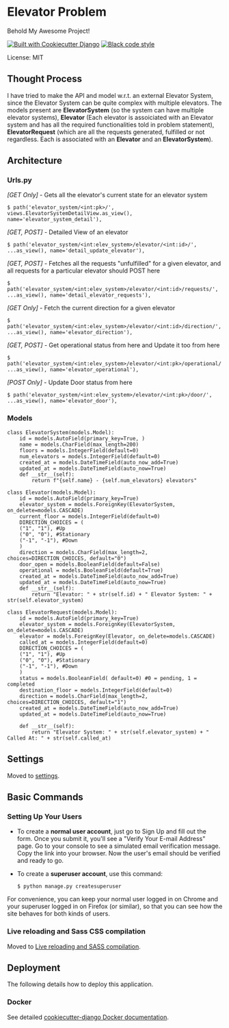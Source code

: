 # Elevator Problem

Behold My Awesome Project!

[![Built with Cookiecutter Django](https://img.shields.io/badge/built%20with-Cookiecutter%20Django-ff69b4.svg?logo=cookiecutter)](https://github.com/cookiecutter/cookiecutter-django/)
[![Black code style](https://img.shields.io/badge/code%20style-black-000000.svg)](https://github.com/ambv/black)

License: MIT

## Thought Process
I have tried to make the API and model w.r.t. an external Elevator System, since the Elevator System can be quite complex with multiple elevators. 
The models present are **ElevatorSystem** (so the system can have multiple elevator systems), **Elevator** (Each elevator is assoiciated with an Elevator system and has all the required functionalities told in problem statement), **ElevatorRequest** (which are all the requests generated, fulfilled or not regardless. Each is associated with an **Elevator** and an **ElevatorSystem**).

## Architecture
    
 ### Urls.py
    
 *[GET Only]* - Gets all the elevator's current state for an elevator system
            
    $ path('elevator_system/<int:pk>/', views.ElevatorSystemDetailView.as_view(), name='elevator_system_detail'), 
 *[GET, POST]* - Detailed View of an elevator
  
    $ path('elevator_system/<int:elev_system>/elevator/<int:id>/', ...as_view(), name='detail_update_elevator'),
 *[GET, POST]* - Fetches all the requests "unfulfilled" for a given elevator, and all requests for a particular elevator should POST here
    
    $ path('elevator_system/<int:elev_system>/elevator/<int:id>/requests/', ...as_view(), name='detail_elevator_requests'), 
 *[GET Only]*  - Fetch the current direction for a given elevator
   
    $ path('elevator_system/<int:elev_system>/elevator/<int:id>/direction/', ...as_view(), name='elevator_direction'), 
 *[GET, POST]* - Get operational status from here and Update it too from here
    
    $ path('elevator_system/<int:elev_system>/elevator/<int:pk>/operational/', ...as_view(), name='elevator_operational'), 
 *[POST Only]* - Update Door status from here

    $ path('elevator_system/<int:elev_system>/elevator/<int:pk>/door/', ...as_view(), name='elevator_door'), 
### Models
    class ElevatorSystem(models.Model):
        id = models.AutoField(primary_key=True, )
        name = models.CharField(max_length=200)
        floors = models.IntegerField(default=0)
        num_elevators = models.IntegerField(default=0)
        created_at = models.DateTimeField(auto_now_add=True)
        updated_at = models.DateTimeField(auto_now=True)
        def __str__(self):
            return f"{self.name} - {self.num_elevators} elevators"
                                      
    class Elevator(models.Model):
        id = models.AutoField(primary_key=True)
        elevator_system = models.ForeignKey(ElevatorSystem, on_delete=models.CASCADE)
        current_floor = models.IntegerField(default=0)
        DIRECTION_CHOICES = (
        ("1", "1"), #Up
        ("0", "0"), #Stationary
        ("-1", "-1"), #Down
        )
        direction = models.CharField(max_length=2, choices=DIRECTION_CHOICES, default="0")
        door_open = models.BooleanField(default=False)
        operational = models.BooleanField(default=True)
        created_at = models.DateTimeField(auto_now_add=True)
        updated_at = models.DateTimeField(auto_now=True)
        def __str__(self):
            return "Elevator: " + str(self.id) + " Elevator System: " + str(self.elevator_system)

    class ElevatorRequest(models.Model):
        id = models.AutoField(primary_key=True)
        elevator_system = models.ForeignKey(ElevatorSystem, on_delete=models.CASCADE)
        elevator = models.ForeignKey(Elevator, on_delete=models.CASCADE)
        called_at = models.IntegerField(default=0)
        DIRECTION_CHOICES = (
        ("1", "1"), #Up
        ("0", "0"), #Stationary
        ("-1", "-1"), #Down
        )
        status = models.BooleanField( default=0) #0 = pending, 1 = completed
        destination_floor = models.IntegerField(default=0)
        direction = models.CharField(max_length=2, choices=DIRECTION_CHOICES, default="1")
        created_at = models.DateTimeField(auto_now_add=True)
        updated_at = models.DateTimeField(auto_now=True)

        def __str__(self):
            return "Elevator System: " + str(self.elevator_system) + " Called At: " + str(self.called_at) 


## Settings

Moved to [settings](http://cookiecutter-django.readthedocs.io/en/latest/settings.html).

## Basic Commands

### Setting Up Your Users

- To create a **normal user account**, just go to Sign Up and fill out the form. Once you submit it, you'll see a "Verify Your E-mail Address" page. Go to your console to see a simulated email verification message. Copy the link into your browser. Now the user's email should be verified and ready to go.

- To create a **superuser account**, use this command:

      $ python manage.py createsuperuser

For convenience, you can keep your normal user logged in on Chrome and your superuser logged in on Firefox (or similar), so that you can see how the site behaves for both kinds of users.


### Live reloading and Sass CSS compilation

Moved to [Live reloading and SASS compilation](https://cookiecutter-django.readthedocs.io/en/latest/developing-locally.html#sass-compilation-live-reloading).

## Deployment

The following details how to deploy this application.

### Docker

See detailed [cookiecutter-django Docker documentation](http://cookiecutter-django.readthedocs.io/en/latest/deployment-with-docker.html).
